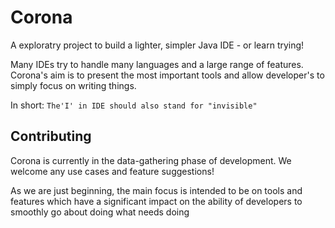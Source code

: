 # Corona

A exploratry project to build a lighter, simpler Java IDE - or learn trying!

Many IDEs try to handle many languages and a large range of features. Corona's aim is to present the most important tools and allow developer's to simply focus on writing things.

In short: `The'I' in IDE should also stand for "invisible"`

## Contributing

Corona is currently in the data-gathering phase of development. We welcome any use cases and feature suggestions!

As we are just beginning, the main focus is intended to be on tools and features which have a significant impact on the ability of developers to smoothly go about doing what needs doing